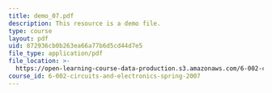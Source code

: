 ```yaml
---
title: demo_07.pdf
description: This resource is a demo file.
type: course
layout: pdf
uid: 872936cb0b263ea66a77b6d5cd44d7e5
file_type: application/pdf
file_location: >-
  https://open-learning-course-data-production.s3.amazonaws.com/6-002-circuits-and-electronics-spring-2007/872936cb0b263ea66a77b6d5cd44d7e5_demo_07.pdf
course_id: 6-002-circuits-and-electronics-spring-2007
---
```

